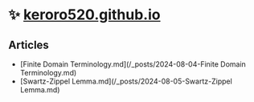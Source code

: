 # ✨ [keroro520.github.io](https://keroro520.github.io)


## Articles

- [Finite Domain Terminology.md](/_posts/2024-08-04-Finite Domain Terminology.md)
- [Swartz-Zippel Lemma.md](/_posts/2024-08-05-Swartz-Zippel Lemma.md)
